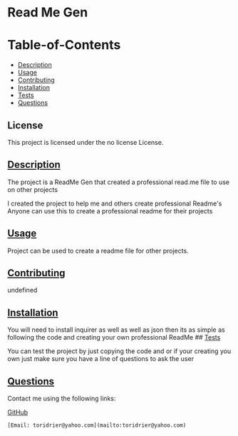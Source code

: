 # Read Me Gen
  
  
 # Table-of-Contents
  
   * [Description](#description)
   * [Usage](#usage)
   * [Contributing](#contributing)
   * [Installation](#installation)
   * [Tests](#tests)
   * [Questions](#questions)
    
 
 ## License
  
  
  
  This project is licensed under the no license License. 
      
    
   ## [Description](#table-of-contents)
  
   The project is a ReadMe Gen that created a professional read.me file to use on other projects 
  
   I created the project to help me and others create professional Readme's
   Anyone can use this to create a professional readme for their projects
  
   ## [Usage](#table-of-contents)
   Project can be used to create a readme file for other projects.
   
   ## [Contributing](#table-of-contents)
   undefined
  
   ## [Installation](#table-of-contents)

   You will need to install inquirer as well as well as json then its as simple as following the code and creating your own professional ReadMe
      ## [Tests](#table-of-contents)
  
   You can test the project by just copying the code and or if your creating you own just make sure you have a line of questions to ask the user
  
   ## [Questions](#table-of-contents)
   Contact me using the following links:
  
   [GitHub](https://github.com/Victoria-19)
  
    [Email: toridrier@yahoo.com](mailto:toridrier@yahoo.com)
